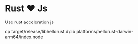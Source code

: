 # Rust ❤️ Js

Use rust acceleration js

cp target/release/libhellorust.dylib platforms/hellorust-darwin-arm64/index.node